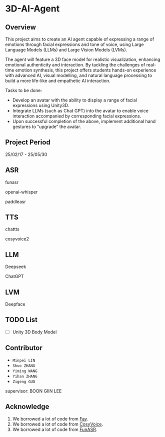 # 3D-AI-Agent
## Overview

This project aims to create an AI agent capable of expressing a range of emotions through facial expressions and tone of voice, using Large Language Models (LLMs) and Large Vision Models (LVMs). 

The agent will feature a 3D face model for realistic visualization, enhancing emotional authenticity and interaction. By tackling the challenges of real-time emotion synthesis, this project offers students hands-on experience with advanced AI, visual modelling, and natural language processing to build a more life-like and empathetic AI interaction.

Tasks to be done:

- Develop an avatar with the ability to display a range of facial expressions using Unity3D.
- Integrate LLMs (such as Chat GPT) into the avatar to enable voice interaction accompanied by corresponding facial expressions.
- Upon successful completion of the above, implement additional hand gestures to “upgrade” the avatar.

## Project Period

25/02/17 - 25/05/30

## ASR

funasr

openai-whisper

paddleasr

## TTS

chattts

cosyvoice2

## LLM

Deepseek

ChatGPT

## LVM

Deepface

## TODO List

- [ ] Unity 3D Body Model

## Contributor

- `Minpei LIN`
- `Shuo ZHANG`
- `Yiming WANG`
- `Yihan ZHANG`
- `Zigeng GUO`

supervisor: BOON GIIN LEE

## Acknowledge

1. We borrowed a lot of code from [Fay](https://github.com/xszyou/Fay).
2. We borrowed a lot of code from [CosyVoice](https://github.com/FunAudioLLM/CosyVoice).
3. We borrowed a lot of code from [FunASR](https://github.com/modelscope/FunASR).
